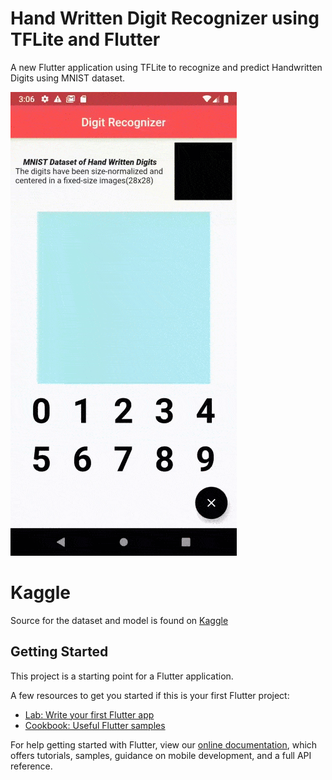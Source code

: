 # Hand Written Digit Recognizer using TFLite and Flutter 

A new Flutter application using TFLite to recognize and predict Handwritten Digits using MNIST dataset.

![Project demo](https://github.com/bsguru95/DigitRecognizer/blob/master/Digi.gif)

# Kaggle 
Source for the dataset and model is found on [Kaggle](https://bit.ly/3g7jfTL)


## Getting Started

This project is a starting point for a Flutter application.

A few resources to get you started if this is your first Flutter project:

- [Lab: Write your first Flutter app](https://flutter.dev/docs/get-started/codelab)
- [Cookbook: Useful Flutter samples](https://flutter.dev/docs/cookbook)

For help getting started with Flutter, view our
[online documentation](https://flutter.dev/docs), which offers tutorials,
samples, guidance on mobile development, and a full API reference.
